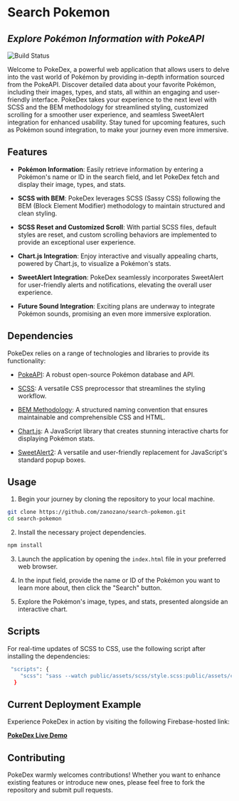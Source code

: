 # Search Pokemon
## _Explore Pokémon Information with PokeAPI_

![Build Status](https://img.shields.io/badge/build-passing-brightgreen.svg)

Welcome to PokeDex, a powerful web application that allows users to delve into the vast world of Pokémon by providing in-depth information sourced from the PokeAPI. Discover detailed data about your favorite Pokémon, including their images, types, and stats, all within an engaging and user-friendly interface. PokeDex takes your experience to the next level with SCSS and the BEM methodology for streamlined styling, customized scrolling for a smoother user experience, and seamless SweetAlert integration for enhanced usability. Stay tuned for upcoming features, such as Pokémon sound integration, to make your journey even more immersive.

## Features

- **Pokémon Information**: Easily retrieve information by entering a Pokémon's name or ID in the search field, and let PokeDex fetch and display their image, types, and stats.

- **SCSS with BEM**: PokeDex leverages SCSS (Sassy CSS) following the BEM (Block Element Modifier) methodology to maintain structured and clean styling.

- **SCSS Reset and Customized Scroll**: With partial SCSS files, default styles are reset, and custom scrolling behaviors are implemented to provide an exceptional user experience.

- **Chart.js Integration**: Enjoy interactive and visually appealing charts, powered by Chart.js, to visualize a Pokémon's stats.

- **SweetAlert Integration**: PokeDex seamlessly incorporates SweetAlert for user-friendly alerts and notifications, elevating the overall user experience.

- **Future Sound Integration**: Exciting plans are underway to integrate Pokémon sounds, promising an even more immersive exploration.

## Dependencies

PokeDex relies on a range of technologies and libraries to provide its functionality:

- [PokeAPI](https://pokeapi.co/): A robust open-source Pokémon database and API.

- [SCSS](https://sass-lang.com/): A versatile CSS preprocessor that streamlines the styling workflow.

- [BEM Methodology](http://getbem.com/): A structured naming convention that ensures maintainable and comprehensible CSS and HTML.

- [Chart.js](https://www.chartjs.org/): A JavaScript library that creates stunning interactive charts for displaying Pokémon stats.

- [SweetAlert2](https://sweetalert2.github.io/): A versatile and user-friendly replacement for JavaScript's standard popup boxes.

## Usage

1. Begin your journey by cloning the repository to your local machine.

```bash
git clone https://github.com/zanozano/search-pokemon.git
cd search-pokemon
```

2. Install the necessary project dependencies.

```bash
npm install
```

3. Launch the application by opening the `index.html` file in your preferred web browser.

4. In the input field, provide the name or ID of the Pokémon you want to learn more about, then click the "Search" button.

5. Explore the Pokémon's image, types, and stats, presented alongside an interactive chart.

## Scripts
For real-time updates of SCSS to CSS, use the following script after installing the dependencies:

```bash
 "scripts": {
    "scss": "sass --watch public/assets/scss/style.scss:public/assets/css/style.css"
  }
```

## Current Deployment Example

Experience PokeDex in action by visiting the following Firebase-hosted link:

[**PokeDex Live Demo**](https://pokeapi-9df8e.web.app/)

## Contributing

PokeDex warmly welcomes contributions! Whether you want to enhance existing features or introduce new ones, please feel free to fork the repository and submit pull requests.
